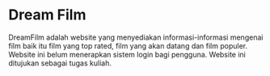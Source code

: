 # Dream Film
DreamFilm adalah website yang menyediakan informasi-informasi mengenai film baik itu film yang top rated, film yang akan datang dan film populer. Website ini belum menerapkan sistem login bagi pengguna. Website ini ditujukan sebagai tugas kuliah.
